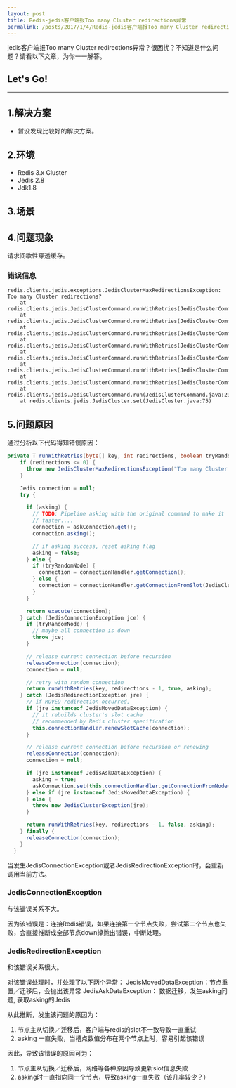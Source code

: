 ```yaml
---
layout: post
title: Redis-jedis客户端报Too many Cluster redirections异常
permalink: /posts/2017/1/4/Redis-jedis客户端报Too many Cluster redirections异常.html
---
```


jedis客户端报Too many Cluster redirections异常？很困扰？不知道是什么问题？请看以下文章，为你一一解答。

## Let's Go!
-----

## 1.解决方案

* 暂没发现比较好的解决方案。

## 2.环境

* Redis 3.x Cluster
* Jedis 2.8
* Jdk1.8

## 3.场景


## 4.问题现象

请求间歇性穿透缓存。

### 错误信息

```
redis.clients.jedis.exceptions.JedisClusterMaxRedirectionsException: Too many Cluster redirections?
    at redis.clients.jedis.JedisClusterCommand.runWithRetries(JedisClusterCommand.java:34)
    at redis.clients.jedis.JedisClusterCommand.runWithRetries(JedisClusterCommand.java:85)
    at redis.clients.jedis.JedisClusterCommand.runWithRetries(JedisClusterCommand.java:68)
    at redis.clients.jedis.JedisClusterCommand.runWithRetries(JedisClusterCommand.java:85)
    at redis.clients.jedis.JedisClusterCommand.runWithRetries(JedisClusterCommand.java:68)
    at redis.clients.jedis.JedisClusterCommand.runWithRetries(JedisClusterCommand.java:85)
    at redis.clients.jedis.JedisClusterCommand.runWithRetries(JedisClusterCommand.java:68)
    at redis.clients.jedis.JedisClusterCommand.run(JedisClusterCommand.java:29)
    at redis.clients.jedis.JedisCluster.set(JedisCluster.java:75)
 ```

## 5.问题原因

通过分析以下代码得知错误原因：

``` java
private T runWithRetries(byte[] key, int redirections, boolean tryRandomNode, boolean asking) {
    if (redirections <= 0) {
      throw new JedisClusterMaxRedirectionsException("Too many Cluster redirections?");
    }

    Jedis connection = null;
    try {

      if (asking) {
        // TODO: Pipeline asking with the original command to make it
        // faster....
        connection = askConnection.get();
        connection.asking();

        // if asking success, reset asking flag
        asking = false;
      } else {
        if (tryRandomNode) {
          connection = connectionHandler.getConnection();
        } else {
          connection = connectionHandler.getConnectionFromSlot(JedisClusterCRC16.getSlot(key));
        }
      }

      return execute(connection);
    } catch (JedisConnectionException jce) {
      if (tryRandomNode) {
        // maybe all connection is down
        throw jce;
      }

      // release current connection before recursion
      releaseConnection(connection);
      connection = null;

      // retry with random connection
      return runWithRetries(key, redirections - 1, true, asking);
    } catch (JedisRedirectionException jre) {
      // if MOVED redirection occurred,
      if (jre instanceof JedisMovedDataException) {
        // it rebuilds cluster's slot cache
        // recommended by Redis cluster specification
        this.connectionHandler.renewSlotCache(connection);
      }

      // release current connection before recursion or renewing
      releaseConnection(connection);
      connection = null;

      if (jre instanceof JedisAskDataException) {
        asking = true;
        askConnection.set(this.connectionHandler.getConnectionFromNode(jre.getTargetNode()));
      } else if (jre instanceof JedisMovedDataException) {
      } else {
        throw new JedisClusterException(jre);
      }

      return runWithRetries(key, redirections - 1, false, asking);
    } finally {
      releaseConnection(connection);
    }
  }
```

当发生JedisConnectionException或者JedisRedirectionException时，会重新调用当前方法。

### JedisConnectionException

与该错误关系不大。

因为该错误是：连接Redis错误，如果连接第一个节点失败，尝试第二个节点也失败，会直接推断成全部节点down掉抛出错误，中断处理。

### JedisRedirectionException

和该错误关系很大。

对该错误处理时，并处理了以下两个异常：
JedisMovedDataException：节点重置／迁移后，会抛出该异常
JedisAskDataException： 数据迁移，发生asking问题, 获取asking的Jedis

从此推断，发生该问题的原因为：
1. 节点主从切换／迁移后，客户端与redis的slot不一致导致一直重试
2. asking 一直失败，当槽点数值分布在两个节点上时，容易引起该错误

因此，导致该错误的原因可为：
1. 节点主从切换／迁移后，网络等各种原因导致更新slot信息失败
2. asking时一直指向同一个节点，导致asking一直失败（该几率较少？）


